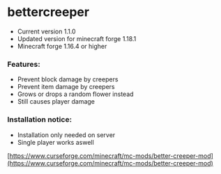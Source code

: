 # bettercreeper
* Current version 1.1.0 <br />
* Updated version for minecraft forge 1.18.1 <br />
* Minecraft forge 1.16.4 or higher<br />
### Features:
* Prevent block damage by creepers
* Prevent item damage by creepers
* Grows or drops a random flower instead
* Still causes player damage
 
### Installation notice:
* Installation only needed on server 
* Single player works aswell

[https://www.curseforge.com/minecraft/mc-mods/better-creeper-mod](https://www.curseforge.com/minecraft/mc-mods/better-creeper-mod)